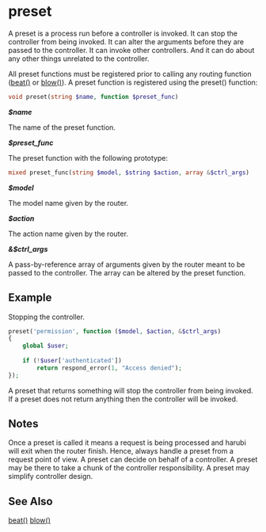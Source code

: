 preset
======

A preset is a process run before a controller is invoked. It can stop the controller from being invoked. It can alter the arguments before they are passed to the controller. It can invoke other controllers. And it can do about any other things unrelated to the controller.

All preset functions must be registered prior to calling any routing function ([beat()](beat.md) or [blow()](blow.md)). A preset function is registered using the preset() function:
```php
void preset(string $name, function $preset_func)
```
***$name***

The name of the preset function.

***$preset_func***

The preset function with the following prototype:
```php
mixed preset_func(string $model, $string $action, array &$ctrl_args)
```
***$model***

The model name given by the router.

***$action***

The action name given by the router.

***&$ctrl_args***

A pass-by-reference array of arguments given by the router meant to be passed to the controller. The array can be altered by the preset function.

## Example

Stopping the controller.
```php
preset('permission', function ($model, $action, &$ctrl_args)
{
	global $user;
	
	if (!$user['authenticated'])
		return respond_error(1, "Access denied");
});
```
A preset that returns something will stop the controller from being invoked. If a preset does not return anything then the controller will be invoked.

## Notes

Once a preset is called it means a request is being processed and harubi will exit when the router finish. Hence, always handle a preset from a request point of view. A preset can decide on behalf of a controller. A preset may be there to take a chunk of the controller responsibility. A preset may simplify controller design.

## See Also

[beat()](beat.md)
[blow()](blow.md)


